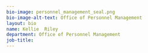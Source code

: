 ```yaml
---
bio-image: personnel_management_seal.png
bio-image-alt-text: Office of Personnel Management
layout: bio
name: Kellie  Riley
department: Office of Personnel Management
job-title: 
---
```

